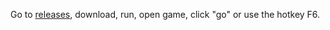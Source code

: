 ﻿Go to [releases](https://github.com/brofar/esthar-practice/releases), download, run, open game, click "go" or use the hotkey F6.